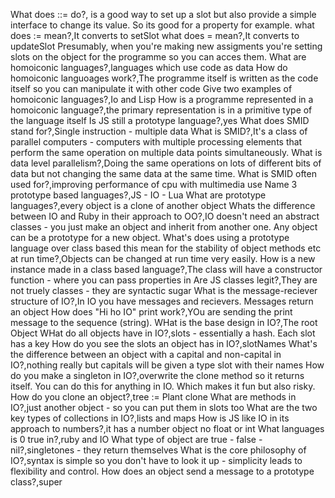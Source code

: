 What does ::= do?, is a good way to set up a slot but also provide a simple interface to change its value. So its good for a property for example.
what does := mean?,It converts to setSlot
what does = mean?,It converts to updateSlot
Presumably, when you're making new assigments you're setting slots on the object for the programme so you can acces them.
What are homoiconic languages?,languages which use code as data
How do homoiconic languoages work?,The programme itself is written as the code itself so you can manipulate it with other code
Give two examples of homoiconic languages?,Io and Lisp
How is a programme represented in a homoiconic language?,the primary representation is in a primitive type of the language itself
Is JS still a prototype language?,yes
What does SMID stand for?,Single instruction - multiple data
What is SMID?,It's a class of parallel computers - computers with multiple processing elements that perform the same operation on multiple data points simultaneously.
What is data level parallelism?,Doing the same operations on lots of different bits of data but not changing the same data at the same time.
What is SMID often used for?,improving performance of cpu with multimedia use
Name 3 prototype based languages?,JS - IO - Lua
What are prototype languages?,every object is a clone of another object
Whats the difference between IO and Ruby in their approach to OO?,IO doesn't need an abstract classes - you just make an object and inherit from another one. Any object can be a prototype for a new object.
What's does using a prototype language over class based this mean for the stability of object methods etc at run time?,Objects can be changed at run time very easily.
How is a new instance made in a class based language?,The class will have a constructor function - where you can pass properties in
Are JS classes legit?,They are not truely classes - they are syntactic sugar
What is the message-reciever structure of IO?,In IO you have messages and recievers. Messages return an object
How does "Hi ho IO" print work?,YOu are sending the print message to the sequence (string).
WHat is the base design in IO?,The root Object
WHat do all objects have in IO?,slots - essentially a hash. Each slot has a key
How do you see the slots an object has in IO?,slotNames
What's the difference between an object with a capital and non-capital in IO?,nothing really but capitals will be given a type slot with their names
How do you make a singleton in IO?,overwrite the clone method so it returns itself. You can do this for anything in IO. Which makes it fun but also risky.
How do you clone an object?,tree := Plant clone
What are methods in IO?,just another object - so you can put them in slots too
What are the two key types of collections in IO?,lists and maps
How is JS like IO in its approach to numbers?,it has a number object no float or int
What languages is 0 true in?,ruby and IO
What type of object are true - false - nil?,singletones - they return themselves
What is the core philosophy of IO?,syntax is simple so you don't have to look it up - simplicity leads to flexibility and control.
How does an object send a message to a prototype class?,super
